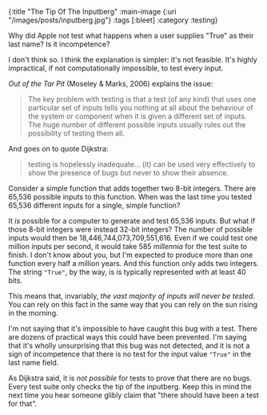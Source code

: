 {:title "The Tip Of The Inputberg"
 :main-image {:uri "/images/posts/inputberg.jpg"}
 :tags [:bleet]
 :category :testing}

Why did Apple not test what happens when a user supplies "True" as
their last name? Is it incompetence?

<widget type="tweet" href="https://twitter.com/JPaulGibson/status/1368182852668583948" />

I don't think so. I think the explanation is simpler: it's not
feasible. It's highly impractical, if not computationally impossible,
to test every input. 

<!--more-->

_Out of the Tar Pit_ (Moseley & Marks, 2006) explains the issue:

> The key problem with testing is that a test (of any kind) that uses
> one particular set of inputs tells you nothing at all about the
> behaviour of the system or component when it is given a different
> set of inputs. The huge number of different possible inputs usually
> rules out the possibility of testing them all.

And goes on to quote Dijkstra:

> testing is hopelessly inadequate... (it) can be used very
> effectively to show the presence of bugs but never to show their
> absence.

Consider a simple function that adds together two 8-bit integers.
There are 65,536 possible inputs to this function. When was the last
time you tested 65,536 different inputs for a single, simple function?

It _is_ possible for a computer to generate and test 65,536 inputs.
But what if those 8-bit integers were instead 32-bit integers? The
number of possible inputs would then be 18,446,744,073,709,551,616.
Even if we could test one million inputs per second, it would take 585
_millennia_ for the test suite to finish. I don't know about you, but
I'm expected to produce more than one function every half a million
years. And this function only adds two integers. The string `"True"`,
by the way, is is typically represented with at least 40 bits.

This means that, invariably, _the vast majority of inputs will never
be tested_. You can rely on this fact in the same way that you can
rely on the sun rising in the morning.

I'm not saying that it's impossible to have caught this bug with a
test. There are dozens of practical ways this could have been
prevented. I'm saying that it's wholly unsurprising that this bug was
not detected, and it is not a sign of incompetence that there is no
test for the input value `"True"` in the last name field.

As Dijkstra said, it is _not possible_ for tests to prove that there
are no bugs. Every test suite only checks the tip of the inputberg.
Keep this in mind the next time you hear someone glibly claim that
"there should have been a test for that". 

